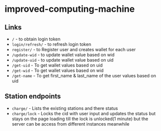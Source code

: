 # improved-computing-machine

## Links

* `/` - to obtain login token
* `login/refresh/` - to refresh login token
* `register/` - to Register user and creates wallet for each user
* `/update-wid` - to update wallet value based on wid
* `/update-uid` - to update wallet value based on uid
* `/get-uid` - To get wallet values based on uid
* `/get-wid` - To get wallet values based on wid
* `/get-name` - To get first_name & last_name of the user values based on uid

## Station endpoints

* `charge/` - Lists the existing stations and there status
* `charge/lock` - Locks the cid with user input and updates the status but stays on the page loading till the lock is unlocked(1 minute) but the server can be access from different instances meanwhile